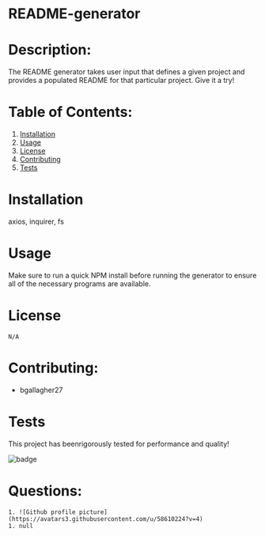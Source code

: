 # README-generator
# Description:
The README generator takes user input that defines a given project and provides a populated README for that particular project. Give it a try!
# Table of Contents:
1. [Installation](link)
1. [Usage](link)
1. [License](link)
1. [Contributing](link)
1. [Tests](link)
# Installation

axios, inquirer, fs

# Usage
Make sure to run a quick NPM install before running the generator to ensure all of the necessary programs are available.
# License
    N/A
            
# Contributing:
* bgallagher27
            
# Tests
This project has beenrigorously tested for performance and quality!

![badge](https://img.shields.io/static/v1?label=Created-By&message=Javascript&color=blue)

# Questions: 
    1. ![Github profile picture](https://avatars3.githubusercontent.com/u/58610224?v=4)
    1. null
            